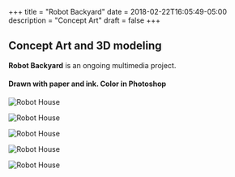 +++
title = "Robot Backyard"
date = 2018-02-22T16:05:49-05:00
description = "Concept Art"
draft = false
+++


## Concept Art and 3D modeling ##

**Robot Backyard** is an ongoing multimedia project.  
#### Drawn with paper and ink. Color in Photoshop ####
![Robot House](images/RobotHouse.jpg")

![Robot House](images/blog/RobotHouse01.jpg")

![Robot House](images/blog/RobotHouse02.jpg")

![Robot House](images/blog/RobotHouse03.jpeg")

![Robot House](images/blog/RobotHouse04.jpeg")
